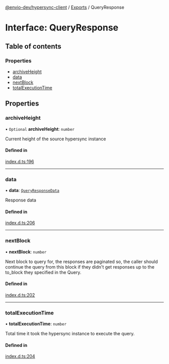 [@envio-dev/hypersync-client](../README.md) / [Exports](../modules.md) / QueryResponse

# Interface: QueryResponse

## Table of contents

### Properties

- [archiveHeight](QueryResponse.md#archiveheight)
- [data](QueryResponse.md#data)
- [nextBlock](QueryResponse.md#nextblock)
- [totalExecutionTime](QueryResponse.md#totalexecutiontime)

## Properties

### archiveHeight

• `Optional` **archiveHeight**: `number`

Current height of the source hypersync instance

#### Defined in

[index.d.ts:196](https://github.com/Float-Capital/hypersync-client-node/blob/8a88f3d/index.d.ts#L196)

___

### data

• **data**: [`QueryResponseData`](QueryResponseData.md)

Response data

#### Defined in

[index.d.ts:206](https://github.com/Float-Capital/hypersync-client-node/blob/8a88f3d/index.d.ts#L206)

___

### nextBlock

• **nextBlock**: `number`

Next block to query for, the responses are paginated so,
 the caller should continue the query from this block if they
 didn't get responses up to the to_block they specified in the Query.

#### Defined in

[index.d.ts:202](https://github.com/Float-Capital/hypersync-client-node/blob/8a88f3d/index.d.ts#L202)

___

### totalExecutionTime

• **totalExecutionTime**: `number`

Total time it took the hypersync instance to execute the query.

#### Defined in

[index.d.ts:204](https://github.com/Float-Capital/hypersync-client-node/blob/8a88f3d/index.d.ts#L204)
